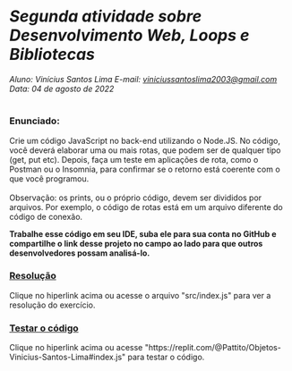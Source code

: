 # ***Segunda atividade sobre Desenvolvimento Web, Loops e Bibliotecas***
_Aluno: Vinícius Santos Lima  E-mail: viniciussantoslima2003@gmail.com<br>Data: 04 de agosto de 2022_
#  

### Enunciado: 
Crie um código JavaScript no back-end utilizando o Node.JS. No código, você deverá elaborar uma ou mais rotas, que podem ser de qualquer tipo (get, put etc). Depois, faça um teste em aplicações de rota, como o Postman ou o Insomnia, para confirmar se o retorno está coerente com o que você programou.<br>
<br>
Observação: os prints, ou o próprio código, devem ser divididos por arquivos. Por exemplo, o código de rotas está em um arquivo diferente do código de conexão.

**Trabalhe esse código em seu IDE, suba ele para sua conta no GitHub e compartilhe o link desse projeto no campo ao lado para que outros desenvolvedores possam analisá-lo.**

<h3><a href="https://github.com/p4tit0/Atividades-Softex-Recife-/blob/main/JavaScript/Desenvolvimento%20web%2C%20Loops%20e%20Bibliotecas/Atividade%2002/src/index.js">Resolução</a></h3>
Clique no hiperlink acima ou acesse o arquivo "src/index.js" para ver a resolução do exercício.<br>

<h3><a href="https://replit.com/@Pattito/Objetos-Vinicius-Santos-Lima#index.js">Testar o código</a></h3>
Clique no hiperlink acima ou acesse "https://replit.com/@Pattito/Objetos-Vinicius-Santos-Lima#index.js" para testar o código.<br>
